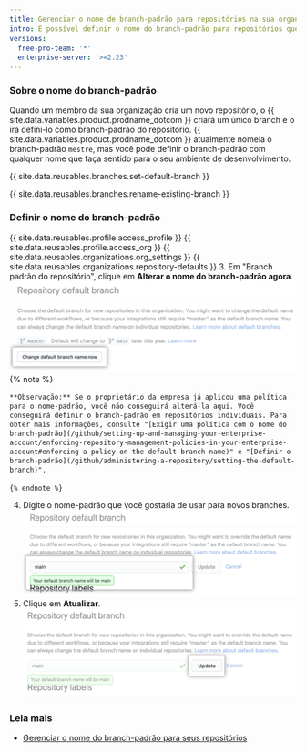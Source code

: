 ```yaml
---
title: Gerenciar o nome de branch-padrão para repositórios na sua organização
intro: É possível definir o nome do branch-padrão para repositórios que os integrantes criam na sua organização.
versions:
  free-pro-team: '*'
  enterprise-server: '>=2.23'
---
```


### Sobre o nome do branch-padrão

Quando um membro da sua organização cria um novo repositório, o {{ site.data.variables.product.prodname_dotcom }} criará um único branch e o irá defini-lo como branch-padrão do repositório. {{ site.data.variables.product.prodname_dotcom }} atualmente nomeia o branch-padrão `mestre`, mas você pode definir o branch-padrão com qualquer nome que faça sentido para o seu ambiente de desenvolvimento.

{{ site.data.reusables.branches.set-default-branch }}

{{ site.data.reusables.branches.rename-existing-branch }}

### Definir o nome do branch-padrão

{{ site.data.reusables.profile.access_profile }}
{{ site.data.reusables.profile.access_org }}
{{ site.data.reusables.organizations.org_settings }}
{{ site.data.reusables.organizations.repository-defaults }}
3. Em "Branch padrão do repositório", clique em **Alterar o nome do branch-padrão agora**. ![Botão de sobrescrever](/assets/images/help/organizations/repo-default-name-button.png)
    {% note %}

    **Observação:** Se o proprietário da empresa já aplicou uma política para o nome-padrão, você não conseguirá alterá-la aqui. Você conseguirá definir o branch-padrão em repositórios individuais. Para obter mais informações, consulte "[Exigir uma política com o nome do branch-padrão](/github/setting-up-and-managing-your-enterprise-account/enforcing-repository-management-policies-in-your-enterprise-account#enforcing-a-policy-on-the-default-branch-name)" e "[Definir o branch-padrão](/github/administering-a-repository/setting-the-default-branch)".

    {% endnote %}
4. Digite o nome-padrão que você gostaria de usar para novos branches. ![Caixa de texto para digitar o nome-padrão](/assets/images/help/organizations/repo-default-name-text.png)
5. Clique em **Atualizar**. ![Botão de atualizar](/assets/images/help/organizations/repo-default-name-update.png)

### Leia mais

- [Gerenciar o nome do branch-padrão para seus repositórios](/github/setting-up-and-managing-your-github-user-account/managing-the-default-branch-name-for-your-repositories)
